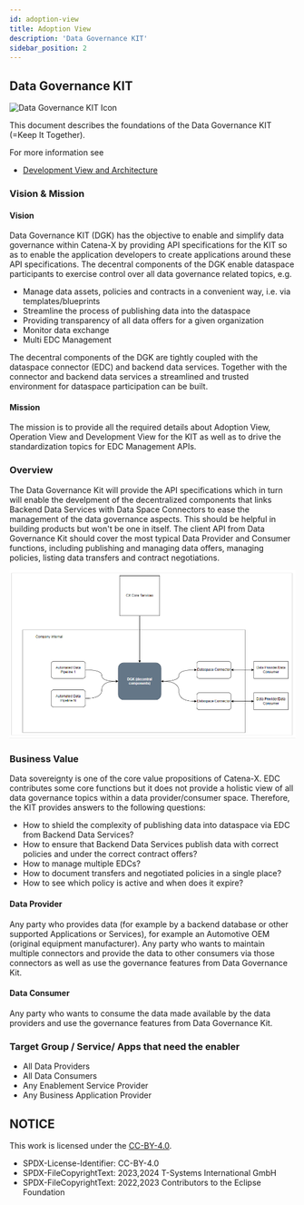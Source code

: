 ```yaml
---
id: adoption-view
title: Adoption View
description: 'Data Governance KIT'
sidebar_position: 2
---
```

## Data Governance KIT

<!--
 * Copyright (c) 2024 T-Systems International GmbH
 * Copyright (c) 2021,2023 Contributors to the Eclipse Foundation
 *
 * See the NOTICE file(s) distributed with this work for additional
 * information regarding copyright ownership.
 *
 * This documentation and the accompanying materials are made available under the
 * terms of the Creative Commons Attribution 4.0 International License,  which is available at
 * https://creativecommons.org/licenses/by/4.0/legalcode.
 *
 * Unless required by applicable law or agreed to in writing, software
 * distributed under the License is distributed on an "AS IS" BASIS, WITHOUT
 * WARRANTIES OR CONDITIONS OF ANY KIND, either express or implied. See the
 * License for the specific language governing permissions and limitations
 * under the License.
 *
 * SPDX-License-Identifier: CC-BY-4.0
![DatGov Kit Banner](/img/DatGovKit/DatGovKit-Icon.png)
-->

![Data Governance KIT Icon](@site/static/img/kits/data-governance/data-governance-kit-logo.svg)

This document describes the foundations of the Data Governance KIT (=Keep It Together).

For more information see

* [Development View and Architecture](./software-development-view)

### Vision & Mission

#### Vision

Data Governance KIT (DGK) has the objective to enable and simplify data governance within Catena-X by providing API specifications for the KIT so as to enable the application developers to create applications around these API specifications. The decentral components of the DGK enable dataspace participants to exercise control over all data governance related topics, e.g.

* Manage data assets, policies and contracts in a convenient way, i.e. via templates/blueprints
* Streamline the process of publishing data into the dataspace
* Providing transparency of all data offers for a given organization
* Monitor data exchange
* Multi EDC Management

The decentral components of the DGK are tightly coupled with the dataspace connector (EDC) and backend data services. Together with the connector and backend data services a streamlined and trusted environment for dataspace participation can be built.

#### Mission

The mission is to provide all the required details about Adoption View, Operation View and Development View for the KIT as well as to drive the standardization topics for EDC Management APIs.

### Overview

The Data Governance Kit will provide the API specifications which in turn will enable the develpment of the decentralized components that links Backend Data Services with Data Space Connectors to ease the management of the data governance aspects. This should be helpful in building products but won't be one in itself. The client API from Data Governance Kit should cover the most typical Data Provider and Consumer functions, including publishing and managing data offers, managing policies, listing data transfers and contract negotiations.

![Data Governance Kit Overview](./resources/dgk-overview.png)

### Business Value

Data sovereignty is one of the core value propositions of Catena-X. EDC contributes some core functions but it does not provide a holistic view of all data governance topics within a data provider/consumer space. Therefore, the KIT provides answers to the following questions:

* How to shield the complexity of publishing data into dataspace via EDC from Backend Data Services?
* How to ensure that Backend Data Services publish data with correct policies and under the correct contract offers?
* How to manage multiple EDCs?
* How to document transfers and negotiated policies in a single place?
* How to see which policy is active and when does it expire?

#### Data Provider

Any party who provides data (for example by a backend database or other supported Applications or Services), for example an Automotive OEM (original equipment manufacturer). Any party who wants to maintain multiple connectors and provide the data to other consumers via those connectors as well as use the governance features from Data Governance Kit.

#### Data Consumer

Any party who wants to consume the data made available by the data providers and use the governance features from Data Governance Kit.

### Target Group / Service/ Apps that need the enabler

* All Data Providers
* All Data Consumers
* Any Enablement Service Provider
* Any Business Application Provider

## NOTICE

This work is licensed under the [CC-BY-4.0](https://creativecommons.org/licenses/by/4.0/legalcode).

* SPDX-License-Identifier: CC-BY-4.0
* SPDX-FileCopyrightText: 2023,2024 T-Systems International GmbH
* SPDX-FileCopyrightText: 2022,2023 Contributors to the Eclipse Foundation
